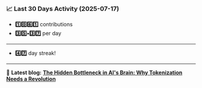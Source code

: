<!--START_STATS-->
### 📈 Last 30 Days Activity (2025-07-17)  
- **1️⃣0️⃣6️⃣1️⃣** contributions  
- **3️⃣5️⃣•3️⃣7️⃣** per day
---
- **4️⃣7️⃣** day streak!
---
📝 **Latest blog:** [**The Hidden Bottleneck in AI's Brain: Why Tokenization Needs a Revolution**](https://andriak.com/blog/tokenization-revolution)
<!--END_STATS-->

